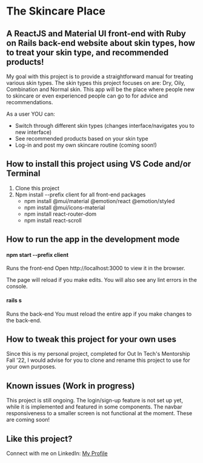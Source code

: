 # The Skincare Place

## A ReactJS and Material UI front-end with Ruby on Rails back-end website about skin types, how to treat your skin type, and recommended products!

My goal with this project is to provide a straightforward manual for treating various skin types. The skin types this project focuses on are: Dry, Oily, Combination and Normal skin. This app will be the place where people new to skincare or even experienced people can go to for advice and recommendations.

As a user YOU can:
* Switch through different skin types (changes interface/navigates you to new interface)
* See recommended products based on your skin type
* Log-in and post my own skincare routine (coming soon!)


## How to install this project using VS Code and/or Terminal

1. Clone this project
2. Npm install --prefix client for all front-end packages
    * npm install @mui/material @emotion/react @emotion/styled
    * npm install @mui/icons-material
    * npm install react-router-dom
    * npm install react-scroll

## How to run the app in the development mode

#### npm start --prefix client

Runs the front-end
Open http://localhost:3000 to view it in the browser.

The page will reload if you make edits.
You will also see any lint errors in the console.

#### rails s

Runs the back-end
You must reload the entire app if you make changes to the back-end.

## How to tweak this project for your own uses

Since this is my personal project, completed for Out In Tech's Mentorship Fall '22, I would advise for you to clone and rename this project to use for your own purposes.

## Known issues (Work in progress)

This project is still ongoing. The login/sign-up feature is not set up yet, while it is implemented and featured in some components. The navbar responsiveness to a smaller screen is not functional at the moment. These are coming soon!

## Like this project?

Connect with me on LinkedIn:
[My Profile](https://www.linkedin.com/in/miguel-nazario/)